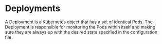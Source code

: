 # Deployments
A Deployment is a Kubernetes object that has a set of identical Pods. The Deployment is responsible for monitoring the Pods within itself and making sure they are always up with the desired state specified in the configuration file.

